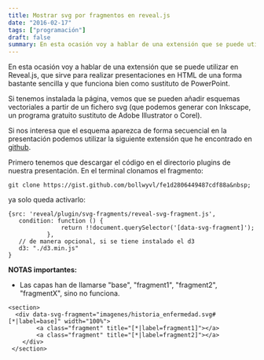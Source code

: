 ```yaml
---
title: Mostrar svg por fragmentos en reveal.js
date: "2016-02-17"
tags: ["programación"]
draft: false
summary: En esta ocasión voy a hablar de una extensión que se puede utilizar en Reveal.js
---
```


En esta ocasión voy a hablar de una extensión que se puede utilizar en Reveal.js, que sirve para realizar presentaciones en HTML de una forma bastante sencilla y que funciona bien como sustituto de PowerPoint.

Si tenemos instalada la página, vemos que se pueden añadir esquemas vectoriales a partir de un fichero svg (que podemos generar con Inkscape, un programa gratuito sustituto de Adobe Illustrator o Corel).

Si nos interesa que el esquema aparezca de forma secuencial en la presentación podemos utilizar la siguiente extensión que he encontrado en [github](https://gist.github.com/bollwyvl/fe1d2806449487cdf88a).

Primero tenemos que descargar el código en el directorio plugins de nuestra presentación. En el terminal clonamos el fragmento:

    git clone https://gist.github.com/bollwyvl/fe1d2806449487cdf88a&nbsp;

ya solo queda activarlo:

```
{src: 'reveal/plugin/svg-fragments/reveal-svg-fragment.js',
   condition: function () {
               return !!document.querySelector('[data-svg-fragment]');
           },
   // de manera opcional, si se tiene instalado el d3
   d3: "./d3.min.js"
}
```

**NOTAS importantes:**

  * Las capas han de llamarse "base", "fragment1", "fragment2", "fragmentX", sino no funciona.

```
<section>
  <div data-svg-fragment="imagenes/historia_enfermedad.svg#[*|label=base]" width="100%">
        <a class="fragment" title="[*|label=fragment1]"></a>
        <a class="fragment" title="[*|label=fragment2]"></a>
    </div>
 </section>
```
